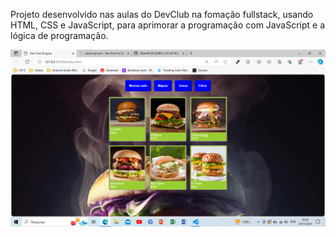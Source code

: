 Projeto desenvolvido nas aulas do DevClub na fomação fullstack, usando HTML, CSS e JavaScript, para aprimorar a programação com JavaScript e a lógica de programação.


![Alt text](image.png)
